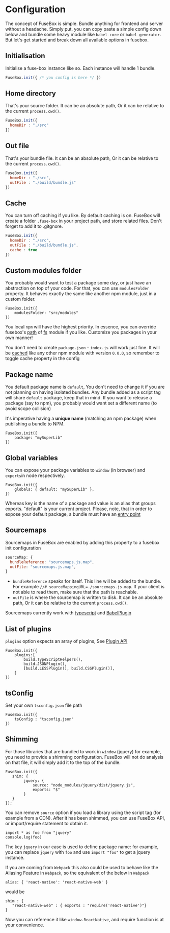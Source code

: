 # Configuration

The concept of FuseBox is simple. Bundle anything for frontend and server without a headache. Simply put, you can copy paste a simple config down below and bundle some heavy module like `babel-core` or `babel-generator`. But let's get started and break down all available options in fusebox.

## Initialisation

Initialise a fuse-box instance like so. Each instance will handle 1 bundle.
```js
FuseBox.init({ /* you config is here */ })
```

## Home directory

That's your source folder. It can be an absolute path, Or it can be relative to the current `process.cwd()`.

```js
FuseBox.init({ 
  homeDir : "./src"
})
```

## Out file

That's your bundle file. It can be an absolute path, Or it can be relative to the current `process.cwd()`.

```js
FuseBox.init({ 
  homeDir : "./src",
  outFile : "./build/bundle.js"
})
```

## Cache

You can turn off caching if you like. By default caching is on. FuseBox will create a folder `.fuse-box` in your project path, and store related files. Don't forget to add it to .gitgnore.

```js
FuseBox.init({ 
  homeDir : "./src",
  outFile : "./build/bundle.js",
  cache : true
})
```

## Custom modules folder

You probably would want to test a package some day, or just have an abstraction on top of your code. For that, you can use `modulesFolder` property. It behaves exactly the same like another npm module, just in a custom folder. 

```
FuseBox.init({
    modulesFolder: "src/modules"
})
```

You local `npm` will have the highest priority. In essence, you can override fusebox's [path](https://github.com/fuse-box/fuse-box/blob/master/assets/libs/path/index.js) of [fs](https://github.com/fuse-box/fuse-box/blob/master/assets/libs/fs/index.js) module if you like. Customize you packages in your own manner!

You don't need to create `package.json` - `index.js` will work just fine. It will be [cached](#cache) like any other npm module with version `0.0.0`, so remember to toggle cache property in the config


## Package name
You default package name is `default`, You don't need to change it if you are not planning on having isolated bundles. 
Any bundle added as a script tag will share `default` package, keep that in mind. If you want to release a package (say to npm), you probably would want set a different name (to avoid scope collision)

It's imperative having a __unique name__ (matching an npm package) when publishing a bundle to NPM.


```
FuseBox.init({
    package: "mySuperLib"
})
```

## Global variables

You can expose your package variables to `window` (in browser) and `exports`in node respectively. 

```
FuseBox.init({
    globals: { default: "mySuperLib" },
})
```

Whereas key is the name of a package and value is an alias that groups exports. "default" is your current project. Please, note, that in order to expose your default package, a bundle must have an [entry point](#entry-point)

## Sourcemaps

Sourcemaps in FuseBox are enabled by adding this property to a fusebox init configuration

```js
sourceMap: {
  bundleReference: "sourcemaps.js.map",
  outFile: "sourcemaps.js.map",
}
```
* `bundleReference` speaks for itself. This line will be added to the bundle. For example `//# sourceMappingURL=./sourcemaps.js.map`. If your client is not able to read them, make sure that the path is reachable. 
* `outFile` is where the sourcemap is written to disk. It can be an absolute path, Or it can be relative to the current `process.cwd()`. 

Sourcemaps currently work with [typescript](#typescript) and [BabelPlugin](#babel-plugin)

## List of plugins

`plugins` option expects an array of plugins, See [Plugin API](#plugin-api)
```
FuseBox.init({
    plugins:[
        build.TypeScriptHelpers(),
        build.JSONPlugin(),
        [build.LESSPlugin(), build.CSSPlugin()],
    ]
})
```

## tsConfig

Set your own `tsconfig.json` file path

```
FuseBox.init({
    tsConfig : "tsconfig.json"
})
```



## Shimming 

For those libraries that are bundled to work in `window` (jquery) for example, you need to provide a shimming configuration.
FuseBox will not do analysis on that file, it will simply add it to the top of the bundle.

```
FuseBox.init({
   shim: {
        jquery: {
            source: "node_modules/jquery/dist/jquery.js",
            exports: "$"
        }
   }
});
```

You can remove `source` option if you load a library using the script tag (for example from a CDN). After it has been shimmed,
you can use FuseBox API, or import/require statement to obtain it.

```
import * as foo from "jquery"
console.log(foo)
```

The key `jquery` in our case is used to define package name: for example, you can replace `jquery` with `foo` and use `import "foo"` to get a jquery instance.

If you are coming from `Webpack` this also could be used to behave like the Aliasing Feature in `Webpack`, so the equivalent of the below in `Webpack`
```
alias: { 'react-native': 'react-native-web' }
```
would be
```
shim : {
   "react-native-web" : { exports : "require('react-native')"}
}
```
Now you can reference it like  `window.ReactNative`, and require function is at your convenience.
